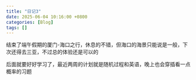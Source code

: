 ```yaml
---
title: "日记3"
date: 2025-06-04 10:16:00 +0800
categories: [Blog]
tags: []
---
```



结束了端午假期的厦门-海口之行，休息的不错，但海口的海景只能说是一般，下次还得去三亚，不过总的体验还是可以的

后面就要好好学习了，最近两周的计划就是随机过程和英语，晚上也会穿插看一点概率的习题